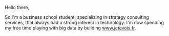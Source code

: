 Hello there,

So I'm a business school student, specializing in strategy consulting services, that always had a strong interest in technology.
I'm now spending my free time playing with big data by building www.jetevois.fr. 
